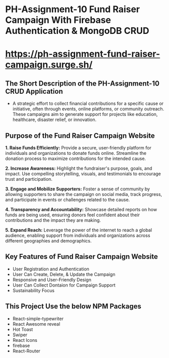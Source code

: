 # PH-Assignment-10 Fund Raiser Campaign With Firebase Authentication & MongoDB CRUD

# https://ph-assignment-fund-raiser-campaign.surge.sh/

## The Short Description of the PH-Assignment-10 CRUD Application
- A strategic effort to collect financial contributions for a specific cause or initiative, often through events, online platforms, or community outreach. These campaigns aim to generate support for projects like education, healthcare, disaster relief, or innovation.

## Purpose of the Fund Raiser Campaign Website

**1. Raise Funds Efficiently:** Provide a secure, user-friendly platform for individuals and organizations to donate funds online. Streamline the donation process to maximize contributions for the intended cause.

**2. Increase Awareness:** Highlight the fundraiser's purpose, goals, and impact. Use compelling storytelling, visuals, and testimonials to encourage trust and participation.

**3. Engage and Mobilize Supporters:** Foster a sense of community by allowing supporters to share the campaign on social media, track progress, and participate in events or challenges related to the cause.

**4. Transparency and Accountability:** Showcase detailed reports on how funds are being used, ensuring donors feel confident about their contributions and the impact they are making.

**5. Expand Reach:** Leverage the power of the internet to reach a global audience, enabling support from individuals and organizations across different geographies and demographics.


## Key Features of Fund Raiser Campaign Website
- User Registration and Authentication
- User Can Create, Delete, & Update the Campaign
- Responsive and User-Friendly Design
- User Can Collect Dontaion for Campaign Support
- Sustainability Focus

## This  Project Use the below NPM Packages
 - React-simple-typewriter
 - React Awesome reveal
 - Hot Toast
 - Swiper
 - React Icons
 - firebase
 - React-Router


